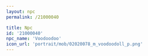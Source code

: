 ```yaml
---
layout: npc
permalink: /21000040

title: Npc
id: '21000040'
npc_name: 'Voodoodoo'
icon_url: 'portrait/mob/02020078_m_voodoodoll_p.png'
---
```

